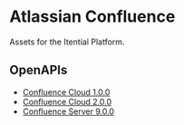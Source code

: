 # Atlassian Confluence
Assets for the Itential Platform.

## OpenAPIs
- [Confluence Cloud 1.0.0](./OpenAPIs/confluence_cloud_1.0.0.json)
- [Confluence Cloud 2.0.0](./OpenAPIs/confluence_cloud_2.0.0.json)
- [Confluence Server 9.0.0](./OpenAPIs/confluence_server_9.0.0.json)


